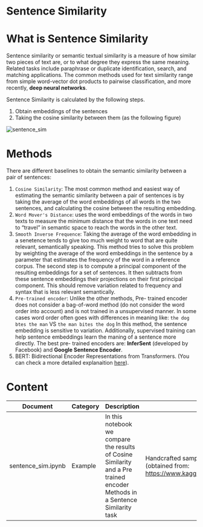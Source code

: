 # Sentence Similarity

# What is Sentence Similarity

Sentence similarity or semantic textual similarity is a measure of how similar two pieces of text are, or to what degree they express the same meaning. Related tasks include paraphrase or duplicate identification, search, and matching applications. The common methods used for text similarity range from simple word-vector dot products to pairwise classification, and more recently, **deep neural networks**.

Sentence Similarity is calculated by the following steps.
1. Obtain embeddings of the sentences
2. Taking the cosine similarity between them (as the following figure)

![sentence_sim](https://github.com/maragones/ghost_recon/blob/master/Sentence%20Similarity/sentence_sim.png)


# Methods

There are different baselines to obtain the semantic similarity between a pair of sentences:
1. `Cosine Similarity`: The most common method and easiest way of estimating the semantic similarity between a pair of sentences is by taking the average of the word embeddings of all words in the two sentences, and calculating the cosine between the resulting embedding. 
2. `Word Mover's Distance`: uses the word embeddings of the words in two texts to measure the minimum distance that the words in one text need to “travel” in semantic space to reach the words in the other text.
3. `Smooth Inverse Frequence`: Taking the average of the word embedding in a senetence tends to give too much weight to word that are quite relevant, semantically speaking. This method tries to solve this problem by weighting the average of the word embeddings in the sentence by a parameter that estimates the frequency of the word in a reference corpus. The second step is to compute a principal component of the resulting embeddings for a set of sentences. It then subtracts from these sentence embeddings their projections on their first principal component. This should remove variation related to frequency and syntax that is less relevant semantically.  
4. `Pre-trained encoder`: Unlike the other methods, Pre- trained encoder does not consider a bag-of-word method (do not consider the word order into account) and is not trained in a unsupervised manner. In some cases word order often goes with differences in meaning like:
    `the dog btes the man` VS `the man bites the dog`
    In this method, the sentence embedding is sensitive to variation. Additionally, supervised training can help sentence embeddings learn the maning of a sentence more directly. 
    The best pre- trained encoders are: **InferSent** (developed by Facebook) and **Google Sentence Encoder**.  
5. BERT: Bidirectional Encoder Representations from Transformers. (You can check a more detailed explanaition [here](https://github.com/maragones/ghost_recon/tree/master/BERT)). 


# Content

|Document     | Category|      Description      | Data   | Language|
|-------------|---------|-----------------------|--------|---------|
|sentence_sim.ipynb | Example | In this notebook we compare the results of Cosine Similarity and a Pre trained encoder Methods in a Sentence Similarity task | Handcrafted sample data, and GloVe pre- trained data set (obtained from: https://www.kaggle.com/watts2/glove6b50dtxt#glove.6B.50d.txt) | en |
